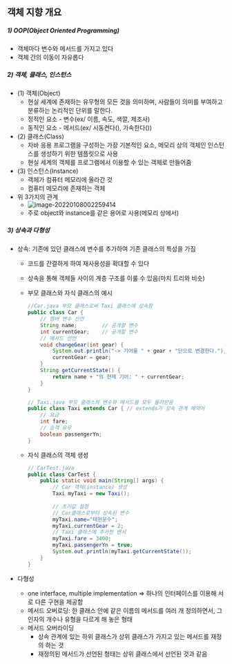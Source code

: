 ## 객체 지향 개요

##### 1) OOP(Object Oriented Programming)

- 객체마다 변수와 메서드를 가지고 있다
- 객체 간의 이동이 자유롭다



##### 2) 객체, 클래스, 인스턴스

- (1) 객체(Object)
  - 현실 세계에 존재하는 유무형의 모든 것을 의미하며, 사람들이 의미를 부여하고 분류하는 논리적인 단위를 말한다.
  - 정적인 요소 - 변수(ex/ 이름, 속도, 색깔, 제조사)
  - 동적인 요소 - 메서드(ex/ 시동켠다(), 가속한다())
- (2) 클래스(Class)
  - 자바 응용 프로그램을 구성하는 가장 기본적인 요소, 메모리 상의 객체인 인스턴스를 생성하기 위한 템플릿으로 사용
  - 현실 세계의 객체를 프로그램에서 이용할 수 있는 객체로 만들어줌
- (3) 인스턴스(Instance)
  - 객체가 컴퓨터 메모리에 올라간 것
  - 컴퓨터 메모리에 존재하는 객체
- 위 3가지의 관계
  - ![image-20220108002259414](C:\Users\multicampus\AppData\Roaming\Typora\typora-user-images\image-20220108002259414.png)
  - 주로 object와 instance를 같은 용어로 사용(메모리 상에서)



##### 3) 상속과 다형성

- 상속: 기존에 있던 클래스에 변수를 추가하여 기존 클래스의 특성을 가짐

  - 코드를 간결하게 하여 재사용성을 확대할 수 있다

  - 상속을 통해 객체들 사이의 계층 구조를 이룰 수 있음(마치 트리와 비슷)

  - 부모 클래스와 자식 클래스의 예시

    ```java
    //Car.java 부모 클래스로써 Taxi 클래스에 상속함
    public class Car {
        // 멤버 변수 선언
        String name;		// 공개할 변수
        int currentGear;	// 공개할 변수
        // 메서드 선언
        void changeGear(int gear) {
            System.out.println("-> 기어를 " + gear + "단으로 변경한다.");
            currentGear = gear;
        }
        String getCurrentState() {
            return name + "의 현재 기어: " + currentGear;
        }
    }
    
    // Taxi.java 부모 클래스의 변수와 메서드를 모두 물려받음
    public class Taxi extends Car { // extends가 상속 관계 예약어
        // 요금
        int fare;
        // 승객 유무
        boolean passengerYn;
    }
    ```

  - 자식 클래스의 객체 생성

    ```java
    // CarTest.java
    public class CarTest {
        public static void main(String[] args) {
            // Car 객체(instance) 생성
            Taxi myTaxi = new Taxi();
           	
            // 초기값 설정
            // Car클래스로부터 상속된 변수
            myTaxi.name="태현운수";
            myTaxi.currentGear = 2;
            // Taxi 클래스에 추가한 변서
            myTaxi.fare = 3400;
            myTaxi.passengerYn = true;
            System.out.println(myTaxi.getCurrentState());
        }
    }
    ```

- 다형성

  - one interface, multiple implementation => 하나의 인터페이스를 이용해 서로 다른 구현을 제공함
  - 메서드 오버로딩: 한 클래스 안에 같은 이름의 메서드를 여러 개 정의하면서, 그 인자의 개수나 유형을 다르게 해 놓은 형태
  - 메서드 오버라이딩
    - 상속 관계에 있는 하위 클래스가 상위 클래스가 가지고 있는 메서드를 재정의 하는 것
    - 재정의된 메서드가 선언된 형태는 상위 클래스에서 선언된 것과 같음
